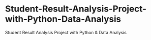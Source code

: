 # Student-Result-Analysis-Project-with-Python-Data-Analysis
Student Result Analysis Project with Python &amp; Data Analysis
